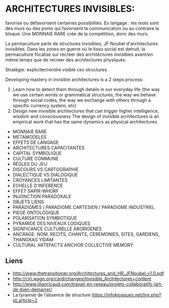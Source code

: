 # ARCHITECTURES INVISIBLES: 

favorise ou défavorisent certaines possibilités. Ex langage : les mots sont des murs ou des ponts qui favorisent la communication ou au contraire la bloque. Une MONNAIE RARE crée de la compétition, donc des murs.

La permaculture parle de structures invisibles, JF Noubel d'architectures invisibles. Dans les zones en guerre où le tissu social est detruit, la permaculture focalise sur recréer des architectures invisibles avant/en même temps que de recreer des architectures physiques.

Stratégie: expliciter/rendre visible ces structures.

Developing mastery in invisible architectures is a 2 steps process:
1.  Learn how to detect them through details in our everyday life (the way we use certain words or
grammatical structures, the way we behave through social codes, the way we exchange with others
through a specific currency system, etc)
2.  Design new invisible architectures that can trigger higher intelligence, wisdom and consciousness
The design of invisible architectures is an empirical work that has the same dynamics as physical
architectures

- MONNAIE RARE
- METAMODELES
- EFFETS DE LANGAGE
- ARCHITECTURES CAPACITANTES
- CAPITAL SYMBOLIQUE
- CULTURE COMMUNE
- RÈGLES DU JEU
- DISCOURS VS CARTOGRAPHIE
- DIALECTIQUE VS DIALOGIQUE
- CROYANCES LIMITANTES
- ECHELLE D'INFERENCE
- EFFET SAPIR-WHORF
- INJONCTION PARADOXALE
- OBJETS LIENS
- PARADIGMES / PARADIGME CARTESIEN / PARADIGME INDUSTRIEL
- PIEGE ONTOLOGIQUE
- POLARISATION SYMBIOTIQUE
- PYRAMIDE DES NIVEAUX LOGIQUES
- SIGNFICANCE CULTURELLE ABORIGENES
- ANCRAGE: NOM, RECITS, CHANTS, CEREMONIES, SITES, GARDIENS, THANGKAS YIDAM
- CULTURAL ARTEFACTS ANCHOR COLLECTIVE MEMORY


## Liens


- http://www.thetransitioner.org/Architectures_and_HR_JFNoubel_v1.0.pdf
- http://ciri.wagn.org/card/changes/Invisible_Architectures+content
- http://www.lilianricaud.com/travail-en-reseau/projets-collaboratifs-lart-de-bien-demarrer/
- La tyrannie de l’absence de structure
https://infokiosques.net/lire.php?id_article=2
